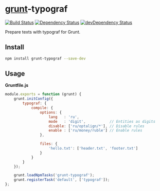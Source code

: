# [grunt](http://gruntjs.com/)-typograf

[![Build Status](https://travis-ci.org/typograf/grunt-typograf.png?branch=master)](https://travis-ci.org/typograf/grunt-typograf) [![Dependency Status](https://david-dm.org/typograf/grunt-typograf.svg)](https://david-dm.org/typograf/grunt-typograf) [![devDependency Status](https://david-dm.org/typograf/grunt-typograf/dev-status.svg)](https://david-dm.org/typograf/grunt-typograf#info=devDependencies)

Prepare texts with typograf for Grunt.

## Install

```bash
npm install grunt-typograf --save-dev
```

## Usage

**Gruntfile.js**

```js
module.exports = function (grunt) {
	grunt.initConfig({
		typograf: {
			compile: {
				options: {
					lang   : 'ru',
					mode   : 'digit',           // Entities as digits
					disable: ['ru/optalign/*'], // Disable rules
					enable : ['ru/money/ruble'] // Enable rules
				},

				files: {
					'hello.txt': ['header.txt', 'footer.txt']
				}
			}
		}
	});

	grunt.loadNpmTasks('grunt-typograf');
	grunt.registerTask('default', ['typograf']);
};
```
